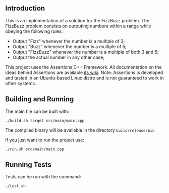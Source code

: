 ## Introduction

This is an implementation of a solution for the FizzBuzz problem. The FizzBuzz problem consists on outputing numbers within a range while obeying the following rules:
- Output "Fizz" whenever the number is a multiple of 3;
- Output "Buzz" whenever the number is a multiple of 5;
- Output "FizzBuzz" whenever the number is a multiple of both 3 and 5;
- Output the actual number in any other case;

This project uses the Assertions C++ Framework. All documentation on the ideas behind Assertions are available [its wiki](https://github.com/rockerbacon/assertions/wiki). Note: Assertions is developed and tested in an Ubuntu-based Linux distro and is not guaranteed to work in other systems.

## Building and Running
The main file can be built with:

```
./build.sh target src/main/main.cpp
```

The compiled binary will be available in the directory `build/release/bin`

If you just want to run the project use:

```
./run.sh src/main/main.cpp
```

## Running Tests
Tests can be run with the command:

```
./test.sh
```
